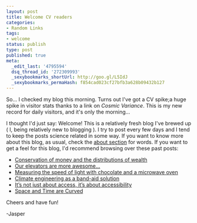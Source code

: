 ```yaml
---
layout: post
title: Welcome CV readers
categories:
- Random Links
tags:
- welcome
status: publish
type: post
published: true
meta:
  _edit_last: '4795594'
  dsq_thread_id: '272309993'
  _sexybookmarks_shortUrl: http://goo.gl/L5IdJ
  _sexybookmarks_permaHash: f854cad023cf27bfb3a628b09432b127
---
```

So... I checked my blog this morning. Turns out I've got a CV spike;a huge spike in visitor stats thanks to a link on <em>Cosmic Variance</em>. This is my new record for daily visitors, and it's only the morning...

I thought I'd just say: Welcome! This is a relatively fresh blog I've brewed up ( I, being relatively new to blogging ). I try to post every few days and I tend to keep the posts science related in some way. If you want to know more about this blog, as usual, check the <a href="http://morningcoffeephysics.wordpress.com/about/">about section</a> for words. If you want to get a feel for this blog, I'd recommend browsing over these past posts:
<ul>
	<li><a href="http://morningcoffeephysics.wordpress.com/2008/10/15/conservation-of-money-and-the-distributions-of-wealth/">Conservation of money and the distributions of wealth</a></li>
	<li><a href="http://morningcoffeephysics.wordpress.com/2008/10/13/our-elevators-are-more-awesome/">Our elevators are more awesome...</a></li>
	<li><a href="http://morningcoffeephysics.wordpress.com/2008/10/05/measuring-the-speed-of-light-with-chocolate-and-a-microwave-oven/">Measuring the speed of light with chocolate and a microwave oven</a></li>
	<li><a href="http://morningcoffeephysics.wordpress.com/2008/09/26/climate-engineering-as-a-band-aid-solution/">Climate engineering as a band-aid solution</a></li>
	<li><a href="http://morningcoffeephysics.wordpress.com/2008/09/22/its-not-just-about-access-its-about-accessibility/">It’s not just about access, it’s about accessibility</a></li>
	<li><a href="http://morningcoffeephysics.wordpress.com/2007/04/23/space-and-time-are-curved/">Space and Time are Curved</a></li>
</ul>
Cheers and have fun!

-Jasper
